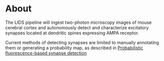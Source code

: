 # About  

The LIDS pipeline will ingest two-photon microscopy images of mouse cerebral cortex and autonomously detect and characterize excitatory synapses located at dendritic spines expressing AMPA receptor.

Current methods of detecting synapses are limited to manually annotating them or generating a probability map, as described in  [Probabilistic fluorescence-based synapse detection](http://journals.plos.org/ploscompbiol/article?id=10.1371/journal.pcbi.1005493)
